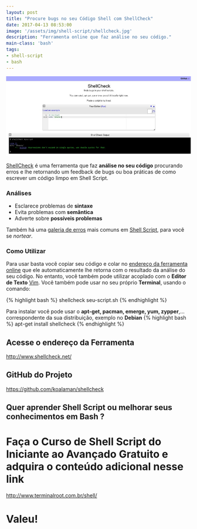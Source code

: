 ```yaml
---
layout: post
title: "Procure bugs no seu Código Shell com ShellCheck"
date: 2017-04-13 08:53:00
image: '/assets/img/shell-script/shellcheck.jpg'
description: "Ferramenta online que faz análise no seu código."
main-class: 'bash'
tags:
- shell-script
- bash
---
```


![Procure bugs no seu Código Shell com ShellCheck](/assets/img/shell-script/shellcheck.jpg "Procure bugs no seu Código Shell com ShellCheck")

[ShellCheck](http://www.shellcheck.net/) é uma ferramenta que faz __análise no seu código__ procurando erros e lhe retornando um feedback de bugs ou boa práticas de como escrever um código limpo em Shell Script.

### Análises

* Esclarece problemas de __sintaxe__
* Evita problemas com __semântica__
* Adverte sobre __possíveis problemas__

Também há uma [galeria de erros](https://github.com/koalaman/shellcheck/blob/master/README.md#user-content-gallery-of-bad-code) mais comuns em [Shell Script](http://www.terminalroot.com.br/shell/), para você se *nortear*.

### Como Utilizar

Para usar basta você copiar seu código e colar no [endereço da ferramenta online](http://www.shellcheck.net/) que ele automaticamente lhe retorna com o resultado da análise do seu código. No entanto, você também pode utilizar acoplado com o __Editor de Texto__ [Vim](http://www.vim.org/). Você também pode usar no seu próprio __Terminal__, usando o comando:

{% highlight bash %}
shellcheck seu-script.sh
{% endhighlight %}


Para instalar você pode usar o __apt-get, pacman, emerge, yum, zypper__,... correspondente da sua distribuição, exemplo no __Debian__
{% highlight bash %}
apt-get install shellcheck
{% endhighlight %}

## Acesse o endereço da Ferramenta
<http://www.shellcheck.net/>

## GitHub do Projeto
<https://github.com/koalaman/shellcheck>

## Quer aprender Shell Script ou melhorar seus conhecimentos em Bash ?
# Faça o Curso de Shell Script do Iniciante ao Avançado Gratuito e adquira o conteúdo adicional nesse link
<http://www.terminalroot.com.br/shell/>

# Valeu!
